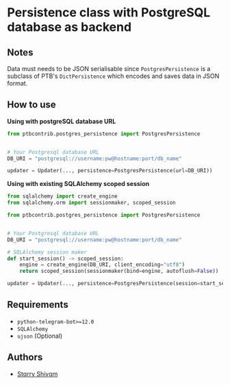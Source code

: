# Persistence class with PostgreSQL database as backend

## Notes
Data must needs to be JSON serialisable since `PostgresPersistence` is a
subclass of PTB's `DictPersistence` which encodes and saves data in JSON format.

## How to use

**Using with postgreSQL database URL**

```python
from ptbcontrib.postgres_persistence import PostgresPersistence


# Your Postgresql database URL
DB_URI = "postgresql://username:pw@hostname:port/db_name"

updater = Updater(..., persistence=PostgresPersistence(url=DB_URI))
```

**Using with existing SQLAlchemy scoped session**
```python
from sqlalchemy import create_engine
from sqlalchemy.orm import sessionmaker, scoped_session

from ptbcontrib.postgres_persistence import PostgresPersistence


# Your Postgresql database URL
DB_URI = "postgresql://username:pw@hostname:port/db_name"

# SQLAlchemy session maker
def start_session() -> scoped_session:
    engine = create_engine(DB_URI, client_encoding="utf8")
    return scoped_session(sessionmaker(bind=engine, autoflush=False))

updater = Updater(..., persistence=PostgresPersistence(session=start_session()))
```


## Requirements

*   `python-telegram-bot>=12.0`
*   `SQLAlchemy`
*   `ujson` (Optional)

## Authors

*   [Stɑrry Shivɑm](https://github.com/starry69)

